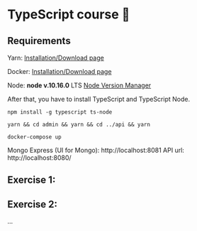 # TypeScript course 🚀


## Requirements
Yarn: [Installation/Download page](https://yarnpkg.com/fr/docs/install)

Docker: [Installation/Download page](https://docs.docker.com/install/) 

Node: **node v.10.16.0** LTS [Node Version Manager](https://github.com/nvm-sh/nvm) 


After that, you have to install TypeScript and TypeScript Node.

```
npm install -g typescript ts-node
```

```
yarn && cd admin && yarn && cd ../api && yarn
```

```
docker-compose up
```

Mongo Express (UI for Mongo): http://localhost:8081
API url: http://localhost:8080/


## Exercise 1:
## Exercise 2:

...
